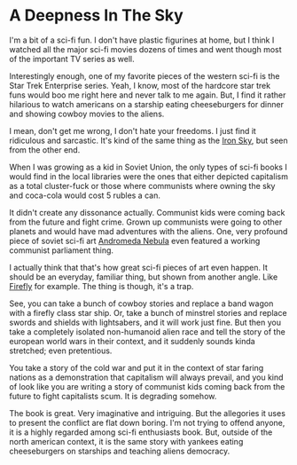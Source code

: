 # A Deepness In The Sky

I'm a bit of a sci-fi fun. I don't have plastic figurines at home, but I think
I watched all the major sci-fi movies dozens of times and went though most of the
important TV series as well.

Interestingly enough, one of my favorite pieces of the western sci-fi is the
Star Trek Enterprise series. Yeah, I know, most of the hardcore star trek funs
would boo me right here and never talk to me again. But, I find it rather hilarious
to watch americans on a starship eating cheeseburgers for dinner and showing
cowboy movies to the aliens.

I mean, don't get me wrong, I don't hate your freedoms. I just find it ridiculous
and sarcastic. It's kind of the same thing as the [Iron Sky](http://www.imdb.com/title/tt1034314/),
but seen from the other end.

When I was growing as a kid in Soviet Union, the only types of sci-fi books I
would find in the local libraries were the ones that either depicted capitalism
as a total cluster-fuck or those where communists where owning the sky and
coca-cola would cost 5 rubles a can.

It didn't create any dissonance actually. Communist kids were coming back from
the future and fight crime. Grown up communists were going to other planets
and would have mad adventures with the aliens. One, very profound piece of
soviet sci-fi art [Andromeda Nebula](https://en.wikipedia.org/wiki/Andromeda_(novel))
even featured a working communist parliament thing.

I actually think that that's how great sci-fi pieces of art even happen. It should
be an everyday, familiar thing, but shown from another angle. Like
[Firefly](https://en.wikipedia.org/wiki/Firefly_(TV_series)) for example. The
thing is though, it's a trap.

See, you can take a bunch of cowboy stories and replace a band wagon with a
firefly class star ship. Or, take a bunch of minstrel stories and replace
swords and shields with lightsabers, and it will work just fine. But then you
take a completely isolated non-humanoid alien race and tell the story of the
european world wars in their context, and it suddenly sounds kinda stretched;
even pretentious.

You take a story of the cold war and put it in the context of star faring
nations as a demonstration that capitalism will always prevail, and you kind of
look like you are writing a story of communist kids coming back from the future
to fight capitalists scum. It is degrading somehow.

The book is great. Very imaginative and intriguing. But the allegories it uses
to present the conflict are flat down boring. I'm not trying to offend anyone,
it is a highly regarded among sci-fi enthusiasts book. But, outside of the
north american context, it is the same story with yankees eating cheeseburgers
on starships and teaching aliens democracy.
